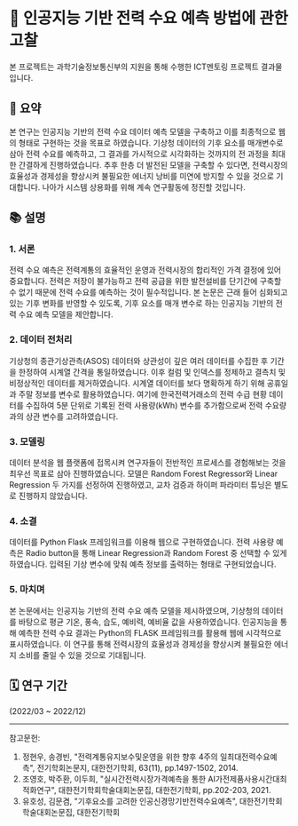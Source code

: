 # 🔋 인공지능 기반 전력 수요 예측 방법에 관한 고찰
본 프로젝트는 과학기술정보통신부의 지원을 통해 수행한 ICT멘토링 프로젝트 결과물입니다.
## 📃 요약
본 연구는 인공지능 기반의 전력 수요 데이터 예측 모델을 구축하고 이를 최종적으로 웹의 형태로 구현하는 것을 목표로 하였습니다. 기상청 데이터의 기후 요소를 매개변수로 삼아 전력 수요를 예측하고, 그 결과를 가시적으로 시각화하는 것까지의 전 과정을 최대한 간결하게 진행하였습니다. 추후 한층 더 발전된 모델을 구축할 수 있다면, 전력시장의 효율성과 경제성을 향상시켜 불필요한 에너지 낭비를 미연에 방지할 수 있을 것으로 기대합니다. 나아가 시스템 상용화를 위해 계속 연구활동에 정진할 것입니다.

## 📚 설명

### 1. 서론
전력 수요 예측은 전력계통의 효율적인 운영과 전력시장의 합리적인 가격 결정에 있어 중요합니다. 전력은 저장이 불가능하고 전력 공급을 위한 발전설비를 단기간에 구축할 수 없기 때문에 전력 수요를 예측하는 것이 필수적입니다. 본 논문은 근래 들어 심화되고 있는 기후 변화를 반영할 수 있도록, 기후 요소를 매개 변수로 하는 인공지능 기반의 전력 수요 예측 모델을 제안합니다.

### 2. 데이터 전처리
기상청의 종관기상관측(ASOS) 데이터와 상관성이 깊은 여러 데이터를 수집한 후 기간을 한정하여 시계열 간격을 통일하였습니다. 이후 컬럼 및 인덱스를 정제하고 결측치 및 비정상적인 데이터를 제거하였습니다. 시계열 데이터를 보다 명확하게 하기 위해 공휴일과 주말 정보를 변수로 활용하였습니다. 여기에 한국전력거래소의 전력 수급 현황 데이터를 수집하여 5분 단위로 기록된 전력 사용량(kWh) 변수를 추가함으로써 전력 수요량과의 상관 변수를 고려하였습니다.

### 3. 모델링
데이터 분석을 웹 플랫폼에 접목시켜 연구자들이 전반적인 프로세스를 경험해보는 것을 최우선 목표로 삼아 진행하였습니다. 모델은 Random Forest Regressor와 Linear Regression 두 가지를 선정하여 진행하였고, 교차 검증과 하이퍼 파라미터 튜닝은 별도로 진행하지 않았습니다.

### 4. 소결
데이터를 Python Flask 프레임워크를 이용해 웹으로 구현하였습니다. 전력 사용량 예측은 Radio button을 통해 Linear Regression과 Random Forest 중 선택할 수 있게 하였습니다. 입력된 기상 변수에 맞춰 예측 정보를 출력하는 형태로 구현되었습니다.

### 5. 마치며
본 논문에서는 인공지능 기반의 전력 수요 예측 모델을 제시하였으며, 기상청의 데이터를 바탕으로 평균 기온, 풍속, 습도, 예비력, 예비율 값을 사용하였습니다. 인공지능을 통해 예측한 전력 수요 결과는 Python의 FLASK 프레임워크를 활용해 웹에 시각적으로 표시하였습니다. 이 연구를 통해 전력시장의 효율성과 경제성을 향상시켜 불필요한 에너지 소비를 줄일 수 있을 것으로 기대됩니다.

## 🗓️ 연구 기간
(2022/03 ~ 2022/12)

---

참고문헌:
1. 정현우, 송경빈, "전력계통유지보수및운영을 위한 향후 4주의 일최대전력수요예측", 전기학회논문지, 대한전기학회, 63(11), pp.1497-1502, 2014.
2. 조영호, 박주환, 이두희, "실시간전력시장가격예측을 통한 AI가전제품사용시간대최적화연구", 대한전기학회학술대회논문집, 대한전기학회, pp.202-203, 2021.
3. 유호성, 김문겸, "기후요소를 고려한 인공신경망기반전력수요예측", 대한전기학회학술대회논문집, 대한전기학회
